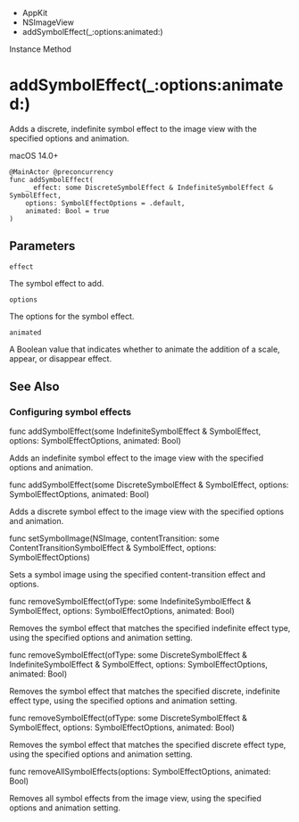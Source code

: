 

- AppKit
- NSImageView
-  addSymbolEffect(\_:options:animated:) 

Instance Method

# addSymbolEffect(\_:options:animated:)

Adds a discrete, indefinite symbol effect to the image view with the specified options and animation.

macOS 14.0+

``` source
@MainActor @preconcurrency
func addSymbolEffect(
    _ effect: some DiscreteSymbolEffect & IndefiniteSymbolEffect & SymbolEffect,
    options: SymbolEffectOptions = .default,
    animated: Bool = true
)
```

## Parameters 

`effect`  

The symbol effect to add.

`options`  

The options for the symbol effect.

`animated`  

A Boolean value that indicates whether to animate the addition of a scale, appear, or disappear effect.

## See Also

### Configuring symbol effects

func addSymbolEffect(some IndefiniteSymbolEffect &amp; SymbolEffect, options: SymbolEffectOptions, animated: Bool)

Adds an indefinite symbol effect to the image view with the specified options and animation.

func addSymbolEffect(some DiscreteSymbolEffect &amp; SymbolEffect, options: SymbolEffectOptions, animated: Bool)

Adds a discrete symbol effect to the image view with the specified options and animation.

func setSymbolImage(NSImage, contentTransition: some ContentTransitionSymbolEffect &amp; SymbolEffect, options: SymbolEffectOptions)

Sets a symbol image using the specified content-transition effect and options.

func removeSymbolEffect(ofType: some IndefiniteSymbolEffect &amp; SymbolEffect, options: SymbolEffectOptions, animated: Bool)

Removes the symbol effect that matches the specified indefinite effect type, using the specified options and animation setting.

func removeSymbolEffect(ofType: some DiscreteSymbolEffect &amp; IndefiniteSymbolEffect &amp; SymbolEffect, options: SymbolEffectOptions, animated: Bool)

Removes the symbol effect that matches the specified discrete, indefinite effect type, using the specified options and animation setting.

func removeSymbolEffect(ofType: some DiscreteSymbolEffect &amp; SymbolEffect, options: SymbolEffectOptions, animated: Bool)

Removes the symbol effect that matches the specified discrete effect type, using the specified options and animation setting.

func removeAllSymbolEffects(options: SymbolEffectOptions, animated: Bool)

Removes all symbol effects from the image view, using the specified options and animation setting.

